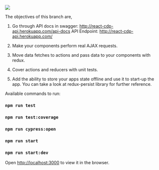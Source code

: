 
<img src="https://api.travis-ci.org/uzairpm/react-mentoring.svg?branch=task5" />

The objectives of this branch are,
1) Go through API docs in swagger: http://react-cdp-api.herokuapp.com/api-docs API Endpoint: http://react-cdp-api.herokuapp.com/

2) Make your components perform real AJAX requests.

3) Move data fetches to actions and pass data to your components with redux.

4) Cover actions and reducers with unit tests.

5) Add the ability to store your apps state offline and use it to start-up the app. You can take a look at redux-persist library for further reference.

Available commands to run:

### `npm run test`
### `npm run test:coverage`
### `npm run cypress:open`
### `npm run start`
### `npm run start:dev`

Open [http://localhost:3000](http://localhost:3000) to view it in the browser.